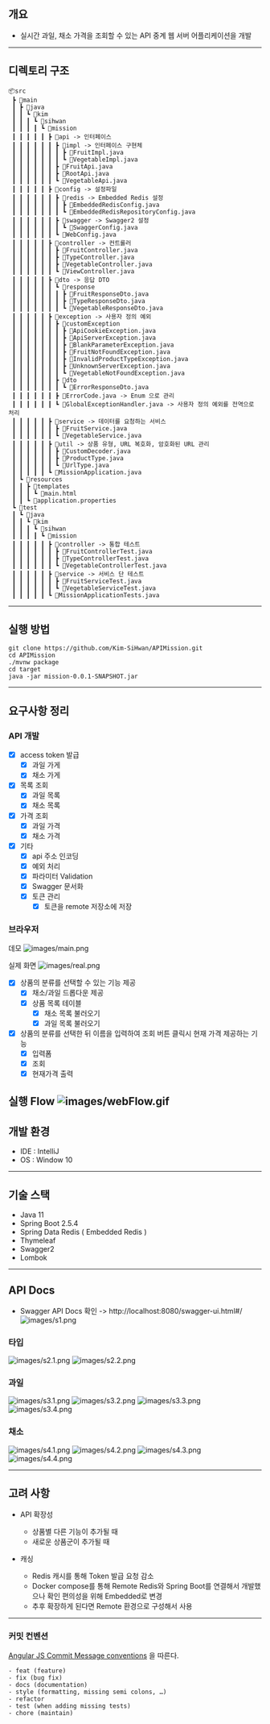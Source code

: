 
## 개요

- 실시간 과일, 채소 가격을 조회할 수 있는 API 중계 웹 서버 어플리케이션을 개발
---

## 디렉토리 구조
```
📦src
 ┣ 📂main
 ┃ ┣ 📂java
 ┃ ┃ ┗ 📂kim
 ┃ ┃ ┃ ┗ 📂sihwan
 ┃ ┃ ┃ ┃ ┗ 📂mission
 ┃ ┃ ┃ ┃ ┃ ┣ 📂api -> 인터페이스
 ┃ ┃ ┃ ┃ ┃ ┃ ┣ 📂impl -> 인터페이스 구현체
 ┃ ┃ ┃ ┃ ┃ ┃ ┃ ┣ 📜FruitImpl.java
 ┃ ┃ ┃ ┃ ┃ ┃ ┃ ┗ 📜VegetableImpl.java
 ┃ ┃ ┃ ┃ ┃ ┃ ┣ 📜FruitApi.java
 ┃ ┃ ┃ ┃ ┃ ┃ ┣ 📜RootApi.java
 ┃ ┃ ┃ ┃ ┃ ┃ ┗ 📜VegetableApi.java
 ┃ ┃ ┃ ┃ ┃ ┣ 📂config -> 설정파일
 ┃ ┃ ┃ ┃ ┃ ┃ ┣ 📂redis -> Embedded Redis 설정
 ┃ ┃ ┃ ┃ ┃ ┃ ┃ ┣ 📜EmbeddedRedisConfig.java
 ┃ ┃ ┃ ┃ ┃ ┃ ┃ ┗ 📜EmbeddedRedisRepositoryConfig.java
 ┃ ┃ ┃ ┃ ┃ ┃ ┣ 📂swagger -> Swagger2 설정
 ┃ ┃ ┃ ┃ ┃ ┃ ┃ ┗ 📜SwaggerConfig.java
 ┃ ┃ ┃ ┃ ┃ ┃ ┗ 📜WebConfig.java
 ┃ ┃ ┃ ┃ ┃ ┣ 📂controller -> 컨트롤러 
 ┃ ┃ ┃ ┃ ┃ ┃ ┣ 📜FruitController.java
 ┃ ┃ ┃ ┃ ┃ ┃ ┣ 📜TypeController.java
 ┃ ┃ ┃ ┃ ┃ ┃ ┣ 📜VegetableController.java
 ┃ ┃ ┃ ┃ ┃ ┃ ┗ 📜ViewController.java
 ┃ ┃ ┃ ┃ ┃ ┣ 📂dto -> 응답 DTO
 ┃ ┃ ┃ ┃ ┃ ┃ ┗ 📂response
 ┃ ┃ ┃ ┃ ┃ ┃ ┃ ┣ 📜FruitResponseDto.java
 ┃ ┃ ┃ ┃ ┃ ┃ ┃ ┣ 📜TypeResponseDto.java
 ┃ ┃ ┃ ┃ ┃ ┃ ┃ ┗ 📜VegetableResponseDto.java
 ┃ ┃ ┃ ┃ ┃ ┣ 📂exception -> 사용자 정의 예외 
 ┃ ┃ ┃ ┃ ┃ ┃ ┣ 📂customException
 ┃ ┃ ┃ ┃ ┃ ┃ ┃ ┣ 📜ApiCookieException.java
 ┃ ┃ ┃ ┃ ┃ ┃ ┃ ┣ 📜ApiServerException.java
 ┃ ┃ ┃ ┃ ┃ ┃ ┃ ┣ 📜BlankParameterException.java
 ┃ ┃ ┃ ┃ ┃ ┃ ┃ ┣ 📜FruitNotFoundException.java
 ┃ ┃ ┃ ┃ ┃ ┃ ┃ ┣ 📜InvalidProductTypeException.java
 ┃ ┃ ┃ ┃ ┃ ┃ ┃ ┣ 📜UnknownServerException.java
 ┃ ┃ ┃ ┃ ┃ ┃ ┃ ┗ 📜VegetableNotFoundException.java
 ┃ ┃ ┃ ┃ ┃ ┃ ┣ 📂dto
 ┃ ┃ ┃ ┃ ┃ ┃ ┃ ┗ 📜ErrorResponseDto.java
 ┃ ┃ ┃ ┃ ┃ ┃ ┣ 📜ErrorCode.java -> Enum 으로 관리
 ┃ ┃ ┃ ┃ ┃ ┃ ┗ 📜GlobalExceptionHandler.java -> 사용자 정의 예외를 전역으로 처리
 ┃ ┃ ┃ ┃ ┃ ┣ 📂service -> 데이터를 요청하는 서비스
 ┃ ┃ ┃ ┃ ┃ ┃ ┣ 📜FruitService.java
 ┃ ┃ ┃ ┃ ┃ ┃ ┗ 📜VegetableService.java
 ┃ ┃ ┃ ┃ ┃ ┣ 📂util -> 상품 유형, URL 복호화, 암호화된 URL 관리
 ┃ ┃ ┃ ┃ ┃ ┃ ┣ 📜CustomDecoder.java
 ┃ ┃ ┃ ┃ ┃ ┃ ┣ 📜ProductType.java
 ┃ ┃ ┃ ┃ ┃ ┃ ┗ 📜UrlType.java
 ┃ ┃ ┃ ┃ ┃ ┗ 📜MissionApplication.java
 ┃ ┗ 📂resources
 ┃ ┃ ┣ 📂templates
 ┃ ┃ ┃ ┗ 📜main.html
 ┃ ┃ ┗ 📜application.properties
 ┗ 📂test
 ┃ ┗ 📂java
 ┃ ┃ ┗ 📂kim
 ┃ ┃ ┃ ┗ 📂sihwan
 ┃ ┃ ┃ ┃ ┗ 📂mission
 ┃ ┃ ┃ ┃ ┃ ┣ 📂controller -> 통합 테스트
 ┃ ┃ ┃ ┃ ┃ ┃ ┣ 📜FruitControllerTest.java
 ┃ ┃ ┃ ┃ ┃ ┃ ┣ 📜TypeControllerTest.java
 ┃ ┃ ┃ ┃ ┃ ┃ ┗ 📜VegetableControllerTest.java
 ┃ ┃ ┃ ┃ ┃ ┣ 📂service -> 서비스 단 테스트 
 ┃ ┃ ┃ ┃ ┃ ┃ ┣ 📜FruitServiceTest.java
 ┃ ┃ ┃ ┃ ┃ ┃ ┗ 📜VegetableServiceTest.java
 ┃ ┃ ┃ ┃ ┃ ┗ 📜MissionApplicationTests.java

```
---

## 실행 방법

```
git clone https://github.com/Kim-SiHwan/APIMission.git
cd APIMission
./mvnw package
cd target
java -jar mission-0.0.1-SNAPSHOT.jar
```

---
## 요구사항 정리

### API 개발

- [X] access token 발급
  - [X] 과일 가게
  - [X] 채소 가게
- [X] 목록 조회
  - [X] 과일 목록
  - [X] 채소 목록
- [X] 가격 조회
  - [X] 과일 가격
  - [X] 채소 가격
- [X] 기타
  - [X] api 주소 인코딩
  - [X] 예외 처리 
  - [X] 파라미터 Validation
  - [X] Swagger 문서화
  - [X] 토큰 관리  
    - [X] 토큰을 remote 저장소에 저장
  
### 브라우저
데모 
![images/main.png](image/main.png)

실제 화면
![images/real.png](image/real.PNG)
- [X] 상품의 분류를 선택할 수 있는 기능 제공
  - [X] 채소/과일 드롭다운 제공
  - [X] 상품 목록 테이블
    - [X] 채소 목록 불러오기
    - [X] 과일 목록 불러오기
- [X] 상품의 분류를 선택한 뒤 이름을 입력하여 조회 버튼 클릭시 현재 가격 제공하는 기능
  - [X] 입력폼
  - [X] 조회
  - [X] 현재가격 출력
  
실행 Flow
![images/webFlow.gif](image/webFlow.gif)
---
## 개발 환경

- IDE : IntelliJ
- OS : Window 10
---
## 기술 스택

- Java 11
- Spring Boot 2.5.4
- Spring Data Redis ( Embedded Redis )
- Thymeleaf
- Swagger2
- Lombok
---
## API Docs
- Swagger API Docs 확인 -> http://localhost:8080/swagger-ui.html#/
![images/s1.png](image/s1.PNG)

### 타입
![images/s2.1.png](image/s2.1.PNG)
![images/s2.2.png](image/s2.2.PNG)

### 과일
![images/s3.1.png](image/s3.1.PNG)
![images/s3.2.png](image/s3.2.PNG)
![images/s3.3.png](image/s3.3.PNG)
![images/s3.4.png](image/s3.4.PNG)

### 채소
![images/s4.1.png](image/s4.1.PNG)
![images/s4.2.png](image/s4.2.PNG)
![images/s4.3.png](image/s4.3.PNG)
![images/s4.4.png](image/s4.4.PNG)

---
## 고려 사항
- API 확장성
  - 상품별 다른 기능이 추가될 때
  - 새로운 상품군이 추가될 때
   
- 캐싱
  - Redis 캐시를 통해 Token 발급 요청 감소
  - Docker compose를 통해 Remote Redis와 Spring Boot를 연결해서 개발했으나 확인 편의성을 위해 Embedded로 변경
  - 추후 확장하게 된다면 Remote 환경으로 구성해서 사용
 
---
### 커밋 컨벤션

[Angular JS Commit Message conventions](https://gist.github.com/stephenparish/9941e89d80e2bc58a153#allowed-type) 을 따른다.

```text
- feat (feature)
- fix (bug fix)
- docs (documentation)
- style (formatting, missing semi colons, …)
- refactor
- test (when adding missing tests)
- chore (maintain)
```
